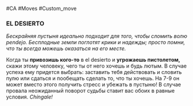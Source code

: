 #CA #Moves #Custom_move

### EL DESIERTO
*Бескрайняя пустыня идеально подходит для того, чтобы сломить волю pendejo. Бесплодные земли поглотят крики и надежды; просто помни, что ты всегда можешь оказаться на его месте.*

Когда ты **привозишь кого-то** в el desierto и **угрожаешь пистолетом,** скажи этому человеку, чего ты от него хочешь и будь лютым. В случае успеха ему придется выбрать: заставить тебя действовать и словить пулю или сдаться и пообещать сделать то, что ты хочешь. На 7-9 он может вместо этого получить стресс и убежать в пустыню! В случае провала неожиданный поворот судьбы ставит вас обоих в равные условия. *Chíngale!*